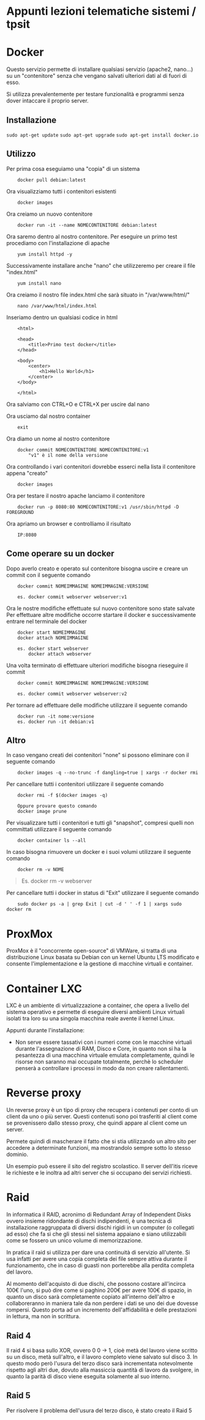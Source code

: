 # Appunti lezioni telematiche sistemi / tpsit

# Docker
Questo servizio permette di installare qualsiasi servizio (apache2, nano...) su un "contenitore" senza che vengano salvati ulteriori dati al di fuori di esso.

Si utilizza prevalentemente per testare funzionalità e programmi senza dover intaccare il proprio server.

## Installazione

`sudo apt-get update`
`sudo apt-get upgrade`
`sudo apt-get install docker.io`

## Utilizzo

Per prima cosa eseguiamo una "copia" di un sistema

		docker pull debian:latest

Ora visualizziamo tutti i contenitori esistenti

		docker images

Ora creiamo un nuovo contenitore

		docker run -it --name NOMECONTENITORE debian:latest

Ora saremo dentro al nostro contenitore.
Per eseguire un primo test procediamo con l'installazione di apache

		yum install httpd -y

Successivamente installare anche "nano" che utilizzeremo per creare il file "index.html"

		yum install nano

Ora creiamo il nostro file index.html che sarà situato in "/var/www/html/"

		nano /var/www/html/index.html

Inseriamo dentro un qualsiasi codice in html

		<html>
		
		<head>
			<title>Primo test docker</title>
		</head>

		<body>
			<center>
				<h1>Hello World</h1>
			</center>
		</body>

		</html>

Ora salviamo con CTRL+O e CTRL+X per uscire dal nano

Ora usciamo dal nostro container

		exit

Ora diamo un nome al nostro contenitore

		docker commit NOMECONTENITORE NOMECONTENITORE:v1
			"v1" è il nome della versione

Ora controllando i vari contenitori dovrebbe esserci nella lista il contenitore appena "creato"

		docker images

Ora per testare il nostro apache lanciamo il contenitore

		docker run -p 8080:80 NOMECONTENITORE:v1 /usr/sbin/httpd -D FOREGROUND

Ora apriamo un browser e controlliamo il risultato

		IP:8080

## Come operare su un docker

Dopo averlo creato e operato sul contenitore bisogna uscire e creare un commit con il seguente comando

		docker commit NOMEIMMAGINE NOMEIMMAGINE:VERSIONE

		es. docker commit webserver webserver:v1

Ora le nostre modifiche effettuate sul nuovo contenitore sono state salvate
Per effettuare altre modifiche occorre startare il docker e successivamente entrare nel terminale del docker

		docker start NOMEIMMAGINE
		docker attach NOMEIMMAGINE

		es. docker start webserver
		    docker attach webserver

Una volta terminato di effettuare ulteriori modifiche bisogna rieseguire il commit

		docker commit NOMEIMMAGINE NOMEIMMAGINE:VERSIONE

		es. docker commit webserver webserver:v2

Per tornare ad effettuare delle modifiche utilizzare il seguente comando

		docker run -it nome:versione
		es. docker run -it debian:v1

## Altro

In caso vengano creati dei contenitori "none" si possono eliminare con il seguente comando

		docker images -q --no-trunc -f dangling=true | xargs -r docker rmi

Per cancellare tutti i contenitori utilizzare il seguente comando

		docker rmi -f $(docker images -q)

		Oppure provare questo comando
		docker image prune

Per visualizzare tutti i contenitori e tutti gli "snapshot", compresi quelli non committati utilizzare il seguente comando

		docker container ls --all

In caso bisogna rimuovere un docker e i suoi volumi utilizzare il seguente comando

		docker rm -v NOME

> Es. docker rm -v webserver

Per cancellare tutti i docker in status di "Exit" utilizzare il seguente comando

		sudo docker ps -a | grep Exit | cut -d ' ' -f 1 | xargs sudo docker rm



# ProxMox

ProxMox è il "concorrente open-source" di VMWare, si tratta di una distribuzione Linux basata su Debian con un kernel Ubuntu LTS modificato e consente l'implementazione e la gestione di macchine virtuali e container.

# Container LXC
LXC è un ambiente di virtualizzazione a container, che opera a livello del sistema operativo e permette di eseguire diversi ambienti Linux virtuali isolati tra loro su una singola macchina reale avente il kernel Linux.

Appunti durante l'installazione:
- Non serve essere tassativi con i numeri come con le macchine virtuali durante l'assegnazione di RAM, Disco e Core, in quanto non si ha la pesantezza di una macchina virtuale emulata completamente, quindi le risorse non saranno mai occupate totalmente, perchè lo scheduler penserà a controllare i processi in modo da non creare rallentamenti.

# Reverse proxy

Un reverse proxy è un tipo di proxy che recupera i contenuti per conto di un client da uno o più server. Questi contenuti sono poi trasferiti al client come se provenissero dallo stesso proxy, che quindi appare al client come un server.

Permete quindi di mascherare il fatto che si stia utilizzando un altro sito per accedere a determinate funzioni, ma mostrandolo sempre sotto lo stesso dominio.

Un esempio può essere il sito del registro scolastico.
Il server dell'itis riceve le richieste e le inoltra ad altri server che si occupano dei servizi richiesti.

# Raid
In informatica il RAID, acronimo di Redundant Array of Independent Disks ovvero insieme ridondante di dischi indipendenti, è una tecnica di installazione raggruppata di diversi dischi rigidi in un computer (o collegati ad esso) che fa sì che gli stessi nel sistema appaiano e siano utilizzabili come se fossero un unico volume di memorizzazione.

In pratica il raid si utilizza per dare una continuità di servizio all'utente. Si usa infatti per avere una copia completa dei file sempre attiva durante il funzionamento, che in caso di guasti non porterebbe alla perdita completa del lavoro.

Al momento dell'acquisto di due dischi, che possono costare all'incirca 100€ l'uno, si può dire come si paghino 200€ per avere 100€ di spazio, in quanto un disco sarà completamente copiato all'interno dell'altro e collaboreranno in maniera tale da non perdere i dati se uno dei due dovesse rompersi.
Questo porta ad un incremento dell'affidabilità e delle prestazioni in lettura, ma non in scrittura.

## Raid 4
 Il raid 4 si basa sullo XOR, ovvero 0 0 -> 1, cioè metà del lavoro viene scritto su un disco, metà sull'altro, e il lavoro completo viene salvato sul disco 3. In questo modo però l'usura del terzo disco sarà incrementata notevolmente rispetto agli altri due, dovuto alla massiccia quantità di lavoro da svolgere, in quanto la parità di disco viene eseguita solamente al suo interno.

## Raid 5
Per risolvere il problema dell'usura del terzo disco, è stato creato il Raid 5
<!--stackedit_data:
eyJoaXN0b3J5IjpbMTQ1MTI4Njc1Ml19
-->